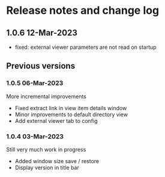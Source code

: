 # Release notes and change log

## 1.0.6 12-Mar-2023

- fixed: external viewer parameters are not read on startup

## Previous versions

### 1.0.5 06-Mar-2023
More incremental improvements
 - Fixed extract link in view item details window
 - Minor improvements to default directory view
 - Add external viewer tab to config

### 1.0.4 03-Mar-2023
Still very much work in progress
 - Added window size save / restore
 - Display version in title bar

